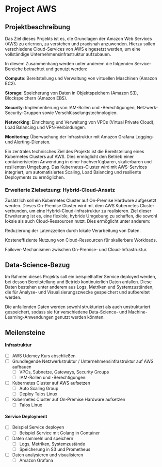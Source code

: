 # Project AWS

## Projektbeschreibung

Das Ziel dieses Projekts ist es, die Grundlagen der Amazon Web Services (AWS) zu erlernen, zu verstehen und praxisnah anzuwenden. Hierzu sollen verschiedene Cloud-Services von AWS eingesetzt werden, um eine vollständige Unternehmensinfrastruktur aufzubauen.

In diesem Zusammenhang werden unter anderem die folgenden Service-Bereiche betrachtet und genutzt werden:

__Compute__: Bereitstellung und Verwaltung von virtuellen Maschinen (Amazon EC2).

__Storage__: Speicherung von Daten in Objektspeichern (Amazon S3), Blockspeichern (Amazon EBS).

__Security__: Implementierung von IAM-Rollen und -Berechtigungen, Netzwerk-Security-Gruppen sowie Verschlüsselungstechnologien.

__Networking__: Einrichtung und Verwaltung von VPCs (Virtual Private Cloud), Load Balancing und VPN-Verbindungen.

__Monitoring__: Überwachung der Infrastruktur mit Amazon Grafana Logging- und Alerting-Diensten.

Ein zentrales technisches Ziel des Projekts ist die Bereitstellung eines Kubernetes Clusters auf AWS. Dies ermöglicht den Betrieb einer containerisierten Anwendung in einer hochverfügbaren, skalierbaren und resilienten Umgebung. Das Kubernetes-Cluster wird mit AWS-Services integriert, um automatisiertes Scaling, Load Balancing und resiliente Deployments zu ermöglichen.

### Erweiterte Zielsetzung: Hybrid-Cloud-Ansatz

Zusätzlich soll ein Kubernetes Cluster auf On-Premise Hardware aufgesetzt werden. Dieses On-Premise Cluster wird mit dem AWS Kubernetes Cluster verbunden, um eine Hybrid-Cloud-Infrastruktur zu realisieren. Ziel dieser Erweiterung ist es, eine flexible, hybride Umgebung zu schaffen, die sowohl lokale als auch Cloud-Ressourcen nutzt. Dies ermöglicht unter anderem:

Reduzierung der Latenzzeiten durch lokale Verarbeitung von Daten.

Kosteneffiziente Nutzung von Cloud-Ressourcen für skalierbare Workloads.

Failover-Mechanismen zwischen On-Premise- und Cloud-Infrastruktur.

## Data-Science-Bezug

Im Rahmen dieses Projekts soll ein beispielhafter Service deployed werden, bei dessen Bereitstellung und Betrieb kontinuierlich Daten anfallen. Diese Daten bestehen unter anderem aus Logs, Metriken und Systemzuständen, die für Analyse- und Visualisierungszwecke gespeichert und aufbereitet werden.

Die anfallenden Daten werden sowohl strukturiert als auch unstrukturiert gespeichert, sodass sie für verschiedene Data-Science- und Machine-Learning-Anwendungen genutzt werden könnten.

## Meilensteine

#### Infrastruktur
- [ ] AWS Udemey Kurs abschließen
- [ ] Grundlegende Netzwerkstruktur / Unternehmensinfrastruktur auf AWS aufbauen
    - [ ] VPCs, Subnetze, Gateways, Security Groups
    - [ ] IAM-Rollen und -Berechtigungen
- [ ] Kubernetes Cluster auf AWS aufsetzen
    - [ ] Auto Scaling Group
    - [ ] Deploy Talos Linux
- [ ] Kubernetes Cluster auf On-Premise Hardware aufsetzen
    - [ ] Talos Linux

#### Service Deployment
- [ ] Beispiel Service deployen
    - [ ] Beispiel Service mit Golang in Container
- [ ] Daten sammeln und speichern
    - [ ] Logs, Metriken, Systemzustände
    - [ ] Speicherung in S3 und Prometheus
- [ ] Daten analysieren und visualisieren
    - [ ] Amazon Grafana
